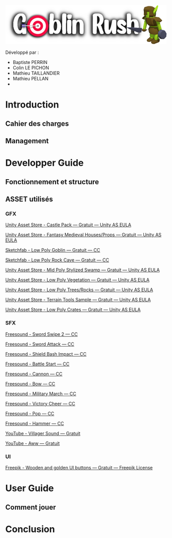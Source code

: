 ![img](.\Assets\Images\Logo.png)

Développé par :

- Baptiste PERRIN
- Colin LE PICHON
- Mathieu TAILLANDIER
- Mathieu PELLAN
- 

# Introduction



## Cahier des charges



## Management



# Developper Guide

## Fonctionnement et structure



## ASSET utilisés

### GFX

[Unity Asset Store - Castle Pack — Gratuit — Unity AS EULA](https://assetstore.unity.com/packages/3d/environments/castle-pack-by-progru-185976)

[Unity Asset Store - Fantasy Medieval Houses/Props — Gratuit — Unity AS EULA](https://assetstore.unity.com/packages/3d/environments/fantasy/free-fantasy-medieval-houses-and-props-pack-167010)

[Sketchfab - Low Poly Goblin — Gratuit — CC](https://sketchfab.com/3d-models/low-poly-goblin-rigged-7dc07eff136d4725ac6d1d5001656182)

[Sketchfab - Low Poly Rock Cave — Gratuit — CC](https://sketchfab.com/3d-models/low-poly-rock-cave-7923065c6e5449dc8cdc5dd2ae653fbe)

[Unity Asset Store - Mid Poly Stylized Swamp — Gratuit — Unity AS EULA](https://assetstore.unity.com/packages/3d/environments/landscapes/free-mid-poly-stylized-swamp-remastered-123765)

[Unity Asset Store - Low Poly Vegetation — Gratuit — Unity AS EULA](https://assetstore.unity.com/packages/3d/environments/low-poly-free-vegetation-kit-176906)

[Unity Asset Store - Low Poly Trees/Rocks — Gratuit — Unity AS EULA](https://assetstore.unity.com/packages/3d/vegetation/lowpoly-trees-and-rocks-88376)

[Unity Asset Store - Terrain Tools Sample — Gratuit — Unity AS EULA](https://assetstore.unity.com/packages/2d/textures-materials/nature/terrain-tools-sample-asset-pack-145808)

[Unity Asset Store - Low Poly Crates — Gratuit — Unity AS EULA](https://assetstore.unity.com/packages/3d/props/low-poly-crates-80037)

### SFX

[Freesound - Sword Swipe 2 — CC](https://freesound.org/people/LukeSharples/sounds/209122/) 

[Freesound - Sword Attack — CC](https://freesound.org/people/Saviraz/sounds/547600/)

[Freesound - Shield Bash Impact — CC](https://freesound.org/people/Hybrid_V/sounds/319590/)

[Freesound - Battle Start — CC](https://freesound.org/people/Sound_Genius78/sounds/430772/)

[Freesound - Cannon — CC](https://freesound.org/people/Isaac200000/sounds/184650/)

[Freesound - Bow — CC](https://freesound.org/people/Erdie/sounds/65734/)

[Freesound - Military March — CC](https://freesound.org/people/zagi2/sounds/204196/)

[Freesound - Victory Cheer — CC](https://freesound.org/people/chripei/sounds/165491/)

[Freesound - Pop — CC](https://freesound.org/people/deraj/sounds/202230/)

[Freesound - Hammer — CC](https://freesound.org/people/sgrowe/sounds/342542/)

[YouTube - Villager Sound — Gratuit](https://www.youtube.com/watch?v=561xYvjMbNk)

[YouTube - Aww — Gratuit](https://www.youtube.com/watch?v=ltjT25GyXTM)

### UI

[Freepik - Wooden and golden UI buttons — Gratuit — Freepik License](https://www.freepik.com/free-vector/wooden-gold-buttons-ui-game_12760665.htm#page=1&query=wood%20ui&position=1)

# User Guide

## Comment jouer

# Conclusion



